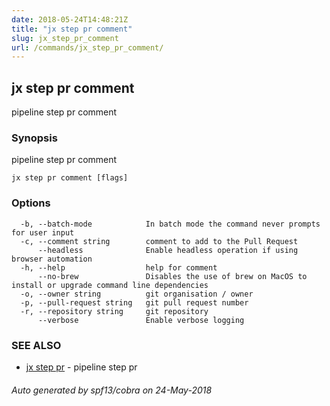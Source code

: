 ```yaml
---
date: 2018-05-24T14:48:21Z
title: "jx step pr comment"
slug: jx_step_pr_comment
url: /commands/jx_step_pr_comment/
---
```

## jx step pr comment

pipeline step pr comment

### Synopsis

pipeline step pr comment

```
jx step pr comment [flags]
```

### Options

```
  -b, --batch-mode            In batch mode the command never prompts for user input
  -c, --comment string        comment to add to the Pull Request
      --headless              Enable headless operation if using browser automation
  -h, --help                  help for comment
      --no-brew               Disables the use of brew on MacOS to install or upgrade command line dependencies
  -o, --owner string          git organisation / owner
  -p, --pull-request string   git pull request number
  -r, --repository string     git repository
      --verbose               Enable verbose logging
```

### SEE ALSO

* [jx step pr](/commands/jx_step_pr/)	 - pipeline step pr

###### Auto generated by spf13/cobra on 24-May-2018
